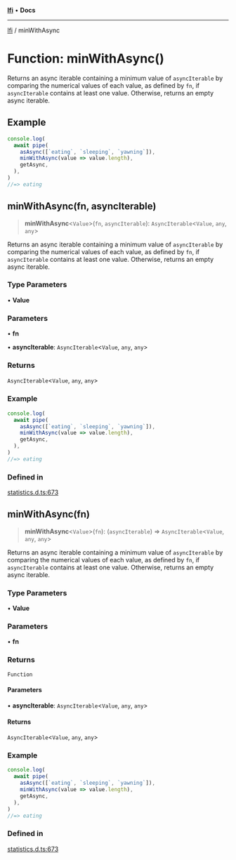 [**lfi**](../readme.md) • **Docs**

---

[lfi](../globals.md) / minWithAsync

# Function: minWithAsync()

Returns an async iterable containing a minimum value of `asyncIterable` by
comparing the numerical values of each value, as defined by `fn`, if
`asyncIterable` contains at least one value. Otherwise, returns an empty async
iterable.

## Example

```js
console.log(
  await pipe(
    asAsync([`eating`, `sleeping`, `yawning`]),
    minWithAsync(value => value.length),
    getAsync,
  ),
)
//=> eating
```

## minWithAsync(fn, asyncIterable)

> **minWithAsync**\<`Value`\>(`fn`, `asyncIterable`): `AsyncIterable`\<`Value`,
> `any`, `any`\>

Returns an async iterable containing a minimum value of `asyncIterable` by
comparing the numerical values of each value, as defined by `fn`, if
`asyncIterable` contains at least one value. Otherwise, returns an empty async
iterable.

### Type Parameters

• **Value**

### Parameters

• **fn**

• **asyncIterable**: `AsyncIterable`\<`Value`, `any`, `any`\>

### Returns

`AsyncIterable`\<`Value`, `any`, `any`\>

### Example

```js
console.log(
  await pipe(
    asAsync([`eating`, `sleeping`, `yawning`]),
    minWithAsync(value => value.length),
    getAsync,
  ),
)
//=> eating
```

### Defined in

[statistics.d.ts:673](https://github.com/TomerAberbach/lfi/blob/c9ef1bf4d1040d7f49c52b70b358c019e55f524d/src/operations/statistics.d.ts#L673)

## minWithAsync(fn)

> **minWithAsync**\<`Value`\>(`fn`): (`asyncIterable`) =>
> `AsyncIterable`\<`Value`, `any`, `any`\>

Returns an async iterable containing a minimum value of `asyncIterable` by
comparing the numerical values of each value, as defined by `fn`, if
`asyncIterable` contains at least one value. Otherwise, returns an empty async
iterable.

### Type Parameters

• **Value**

### Parameters

• **fn**

### Returns

`Function`

#### Parameters

• **asyncIterable**: `AsyncIterable`\<`Value`, `any`, `any`\>

#### Returns

`AsyncIterable`\<`Value`, `any`, `any`\>

### Example

```js
console.log(
  await pipe(
    asAsync([`eating`, `sleeping`, `yawning`]),
    minWithAsync(value => value.length),
    getAsync,
  ),
)
//=> eating
```

### Defined in

[statistics.d.ts:673](https://github.com/TomerAberbach/lfi/blob/c9ef1bf4d1040d7f49c52b70b358c019e55f524d/src/operations/statistics.d.ts#L673)
